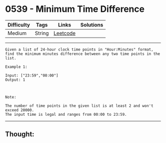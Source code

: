 # 0539 - Minimum Time Difference

Difficulty  | Tags | Links | Solutions
----------- | ---- | ----- | -----
Medium | String | [Leetcode](https://leetcode.com/problems/minimum-time-difference/description/) |


-----------

```
Given a list of 24-hour clock time points in "Hour:Minutes" format, find the minimum minutes difference between any two time points in the list. 

Example 1:

Input: ["23:59","00:00"]
Output: 1



Note:

The number of time points in the given list is at least 2 and won't exceed 20000.
The input time is legal and ranges from 00:00 to 23:59.
```

-----------

## Thought:

